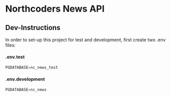 # Northcoders News API

## Dev-Instructions

In order to set-up this project for test and development, first create two .env files:

#### .env.test

```sql
PGDATABASE=nc_news_test
```

#### .env.development

```sql
PGDATABASE=nc_news
```
